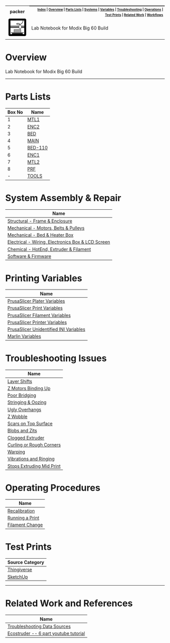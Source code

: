 <table>
  <tr><th><strong>packer</strong></th>
    <th style="padding:0px 5px;text-align:right;float:right;">
      <small><small>
        <a href=https://github.com/elo-enterprises/hardware>Index</a> |
        <a href=#overview>Overview</a> |
        <a href=#parts-lists>Parts Lists</a> |
        <a href=#system-assembly--repair>Systems</a> |
        <a href=#printing-variables>Variables</a> |
        <a href=#troubleshooting-issues>Troubleshooting</a> |
        <a href=#operating-procedures>Operations</a> |
        <a href=#test-prints>Test Prints</a> |
        <a href=#related-work-and-references>Related Work</a> |
        <a href=#workflows>Workflows</a>
      </small><small>
    </th>
  </tr>
  <tr>
    <td width=15%><img src=../img/printer.png style="width:150px"></td>
    <td>
    Lab Notebook for Modix Big 60 Build
    </td>
  </tr>
</table>

# Overview

Lab Notebook for Modix Big 60 Build

------------

# Parts Lists

| Box No | Name |
|--------|------|
| 1 | [MTL1](https://github.com/elo-enterprises/hardware/blob/master/printer/parts-lists.md#box-18---mtl1) |
| 2 | [ENC2](https://github.com/elo-enterprises/hardware/blob/master/printer/parts-lists.md#box-28---enc2) |
| 3 | [BED](https://github.com/elo-enterprises/hardware/blob/master/printer/parts-lists.md#box-38---bed) |
| 4 | [MAIN](https://github.com/elo-enterprises/hardware/blob/master/printer/parts-lists.md#box-48---main) |
| 5 | [BED-110](https://github.com/elo-enterprises/hardware/blob/master/printer/parts-lists.md#box-58---bed-110) |
| 6 | [ENC1](https://github.com/elo-enterprises/hardware/blob/master/printer/parts-lists.md#box-68---enc1) |
| 7 | [MTL2](https://github.com/elo-enterprises/hardware/blob/master/printer/parts-lists.md#box-78---mtl2) |
| 8 | [PRF](https://github.com/elo-enterprises/hardware/blob/master/printer/parts-lists.md#box-88---prf) |
| - | [TOOLS](https://github.com/elo-enterprises/hardware/blob/master/printer/parts-lists.md#tools) |


# System Assembly & Repair

| Name |
|------|
| [Structural - Frame & Enclosure](https://github.com/elo-enterprises/hardware/blob/master/printer/system-assembly--repair.md#structural---frame--enclosure) |
| [Mechanical - Motors, Belts & Pulleys](https://github.com/elo-enterprises/hardware/blob/master/printer/system-assembly--repair.md#mechanical---motors-belts--pulleys) |
| [Mechanical - Bed & Heater Box](https://github.com/elo-enterprises/hardware/blob/master/printer/system-assembly--repair.md#mechanical---bed--heater-box) |
| [Electrical - Wiring, Electronics Box & LCD Screen](https://github.com/elo-enterprises/hardware/blob/master/printer/system-assembly--repair.md#electrical---wiring-electronics-box--lcd-screen) |
| [Chemical - HotEnd, Extruder & Filament](https://github.com/elo-enterprises/hardware/blob/master/printer/system-assembly--repair.md#chemical---hotend-extruder--filament) |
| [Software & Firmware](https://github.com/elo-enterprises/hardware/blob/master/printer/system-assembly--repair.md#software--firmware) |

# Printing Variables

| Name |
|------|
| [PrusaSlicer Plater Variables](https://github.com/elo-enterprises/hardware/blob/master/printer/printing-variables.md#prusaslicer-plater-variables) |
| [PrusaSlicer Print Variables](https://github.com/elo-enterprises/hardware/blob/master/printer/printing-variables.md#prusaslicer-print-variables) |
| [PrusaSlicer Filament Variables](https://github.com/elo-enterprises/hardware/blob/master/printer/printing-variables.md#prusaslicer-filament-variables) |
| [PrusaSlicer Printer Variables](https://github.com/elo-enterprises/hardware/blob/master/printer/printing-variables.md#prusaslicer-printer-variables) |
| [PrusaSlicer Unidentified INI Variables](https://github.com/elo-enterprises/hardware/blob/master/printer/printing-variables.md#prusaslicer-unidentified-ini-variables) |
| [Marlin Variables](https://github.com/elo-enterprises/hardware/blob/master/printer/printing-variables.md#marlin-variables) |

# Troubleshooting Issues

| Name |
|------|
| [Layer Shifts](https://github.com/elo-enterprises/hardware/blob/master/printer/troubleshooting-issues.md#layer-shifts) |
| [Z Motors Binding Up](https://github.com/elo-enterprises/hardware/blob/master/printer/troubleshooting-issues.md#z-motors-binding-up) |
| [Poor Bridging](https://github.com/elo-enterprises/hardware/blob/master/printer/troubleshooting-issues.md#poor-bridging) |
| [Stringing & Oozing](https://github.com/elo-enterprises/hardware/blob/master/printer/troubleshooting-issues.md#stringing--oozing) |
| [Ugly Overhangs](https://github.com/elo-enterprises/hardware/blob/master/printer/troubleshooting-issues.md#ugly-overhangs) |
| [Z Wobble](https://github.com/elo-enterprises/hardware/blob/master/printer/troubleshooting-issues.md#z-wobble) |
| [Scars on Top Surface](https://github.com/elo-enterprises/hardware/blob/master/printer/troubleshooting-issues.md#scars-on-top-surface) |
| [Blobs and Zits](https://github.com/elo-enterprises/hardware/blob/master/printer/troubleshooting-issues.md#blobs-and-zits) |
| [Clogged Extruder](https://github.com/elo-enterprises/hardware/blob/master/printer/troubleshooting-issues.md#clogged-extruder) |
| [Curling or Rough Corners](https://github.com/elo-enterprises/hardware/blob/master/printer/troubleshooting-issues.md#curling-or-rough-corners) |
| [Warping](https://github.com/elo-enterprises/hardware/blob/master/printer/troubleshooting-issues.md#warping) |
| [Vibrations and Ringing](https://github.com/elo-enterprises/hardware/blob/master/printer/troubleshooting-issues.md#vibrations-and-ringing) |
| [Stops Extruding Mid Print](https://github.com/elo-enterprises/hardware/blob/master/printer/troubleshooting-issues.md#stops-extruding-mid-print) |

# Operating Procedures

| Name |
|------|
| [Recalibration](https://github.com/elo-enterprises/hardware/blob/master/printer/operating-procedures.md#recalibration) |
| [Running a Print](https://github.com/elo-enterprises/hardware/blob/master/printer/operating-procedures.md#running-a-print) |
| [Filament Change](https://github.com/elo-enterprises/hardware/blob/master/printer/operating-procedures.md#filament-change) |

# Test Prints

| Source Category |
|-----------------|
| [Thingiverse](https://github.com/elo-enterprises/hardware/blob/master/printer/test-prints.md#thingiverse) |
| [SketchUp](https://github.com/elo-enterprises/hardware/blob/master/printer/test-prints.md#sketchup) |

------------

# Related Work and References

| Name                |
|---------------------|
| [Troubleshooting Data Sources](https://github.com/elo-enterprises/hardware/blob/master/printer/troubleshooting-issues.md#troubleshooting-data-sources) |
| [Ecostruder -- 6 part youtube tutorial](https://www.youtube.com/watch?v=3HWh1tLboyQ) |



